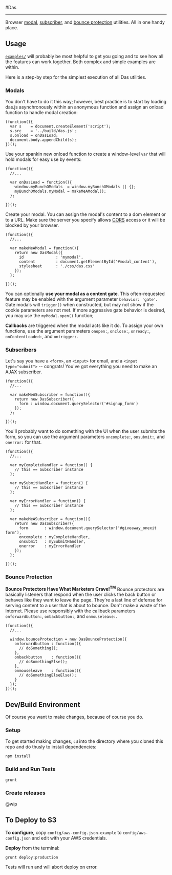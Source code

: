 #Das

---

Browser [modal](#modals), [subscriber](#subscribers), and [bounce protection](#bounce-protection)
utilities. All in one handy place.

## Usage

<code>[examples/](https://github.com/acumenbrands/das/tree/master/examples)</code>
will probably be most helpful to get you going and to see how all the features
can work together. Both complex and simple examples are within.

Here is a step-by step for the simplest execution of all Das utilities.

### Modals

You don't have to do it this way; however, best practice is to start by loading
das.js asynchronously within an anonymous function and assign an onload function
to handle modal creation:

    (function(){
      var s    = document.createElement('script');
      s.src    = '../build/das.js';
      s.onload = onDasLoad;
      document.body.appendChild(s);
    })();

Use your spankin new onload function to create a window-level <code>var</code>
that will hold modals for easy use by events:

    (function(){
      //...

      var onDasLoad = function(){
        window.myBunchOModals  = window.myBunchOModals || {};
        myBunchOModals.myModal = makeMeAModal();
      };

    })();

Create your modal. You can assign the modal's content to a dom element or to a
URL. Make sure the server you specify allows [CORS](http://en.wikipedia.org/wiki/Cross-origin_resource_sharing)
access or it will be blocked by your browser.

    (function(){
      //...

      var makeMeAModal = function(){
        return new DasModal({
          id              : 'mymodal',
          content         : document.getElementById('#modal_content'),
          stylesheet      : './css/das.css'
        });
      };

    })();

You can optionally **use your modal as a content gate**. This often-requested
feature may be enabled with the argument parameter <code>behavior: 'gate'</code>.
Gate modals will <code>trigger()</code> when constructed, but may not show if
the cookie parameters are not met. If more aggressive gate behavior is desired,
you may use the <code>myModal.open()</code> function;

**Callbacks** are triggered when the modal acts like it do. To assign your own
functions, use the argument parameters <code>onopen:</code>, <code>onclose:</code>,
<code>onready:</code>, <code>onContentLoaded:</code>, and <code>ontrigger:</code>.

### Subscribers

Let's say you have a <code>&lt;form&gt;</code>,
an <code>&lt;input&gt;</code> for email, and a <code>&lt;input type="submit"&gt;</code>
 -- congrats! You've got everything you need to make an AJAX subscriber.

    (function(){
      //...

      var makeMeASubscriber = function(){
        return new DasSubscriber({
          form : window.document.querySelector('#signup_form')
        });
      };

    })();

You'll probably want to do something with the UI when the user submits the form,
so you can use the argument parameters <code>oncomplete:</code>, <code>onsubmit:</code>,
and <code>onerror:</code> for that.

    (function(){
      //...

      var myCompleteHandler = function() {
        // this == Subscriber instance
      };

      var mySubmitHandler = function() {
        // this == Subscriber instance
      };

      var myErrorHandler = function() {
        // this == Subscriber instance
      };

      var makeMeASubscriber = function(){
        return new DasSubscriber({
          form       : window.document.querySelector('#giveaway_onexit form'),
          oncomplete : myCompleteHandler,
          onsubmit   : mySubmitHandler,
          onerror    : myErrorHandler
        });
      };

    })();

### Bounce Protection

**Bounce Protectors Have What Marketers Crave!<sup>TM</sup>** Bounce protectors
are basically listeners that respond when the user clicks the back button or
behaves like they want to leave the page. They're a last line of defense for
serving content to a user that is about to bounce. Don't make a waste of the
Internet. Please use responsibly with the callback parameters
<code>onforwardbutton:</code>, <code>onbackbutton:</code>, and <code>onmouseleave:</code>.

    (function(){
      //...

      window.bounceProtection = new DasBounceProtection({
        onforwardbutton : function(){
          // doSomething();
        },
        onbackbutton    : function(){
          // doSomethingElse();
        },
        onmouseleave    : function(){
          // doSomethingElseElse();
        }
      });
    })();


## Dev/Build Environment

Of course you want to make changes, because of course you do.

### Setup

To get started making changes, <code>cd</code> into the directory where you
cloned this repo and do thusly to install dependencies:

    npm install



### Build and Run Tests

    grunt

### Create releases

@wip

## To Deploy to S3

**To configure,** copy <code>config/aws-config.json.example</code> to
<code>config/aws-config.json</code> and edit with your AWS credentials.

**Deploy** from the terminal:

    grunt deploy:production

Tests will run and will abort deploy on error.
